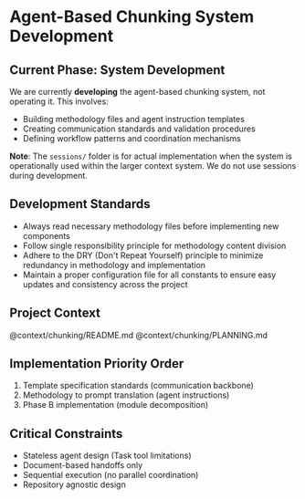 # Agent-Based Chunking System Development

## Current Phase: System Development
We are currently **developing** the agent-based chunking system, not operating it. This involves:
- Building methodology files and agent instruction templates
- Creating communication standards and validation procedures
- Defining workflow patterns and coordination mechanisms

**Note**: The `sessions/` folder is for actual implementation when the system is operationally used within the larger context system. We do not use sessions during development.

## Development Standards
- Always read necessary methodology files before implementing new components
- Follow single responsibility principle for methodology content division
- Adhere to the DRY (Don't Repeat Yourself) principle to minimize redundancy in methodology and implementation
- Maintain a proper configuration file for all constants to ensure easy updates and consistency across the project

## Project Context
@context/chunking/README.md
@context/chunking/PLANNING.md

## Implementation Priority Order
1. Template specification standards (communication backbone)
2. Methodology to prompt translation (agent instructions)
3. Phase B implementation (module decomposition)

## Critical Constraints
- Stateless agent design (Task tool limitations)
- Document-based handoffs only
- Sequential execution (no parallel coordination)
- Repository agnostic design